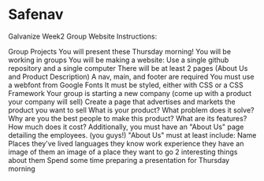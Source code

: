 # Safenav
Galvanize Week2 Group Website
Instructions:

Group Projects
You will present these Thursday morning!
You will be working in groups
You will be making a website:
Use a single github repository and a single computer
There will be at least 2 pages (About Us and Product Description)
A nav, main, and footer are required
You must use a webfont from Google Fonts
It must be styled, either with CSS or a CSS Framework
Your group is starting a new company (come up with a product your company will sell)
Create a page that advertises and markets the product you want to sell
What is your product?
What problem does it solve?
Why are you the best people to make this product?
What are its features?
How much does it cost?
Additionally, you must have an "About Us" page detailing the employees. (you guys!)
"About Us" must at least include:
Name
Places they've lived
languages they know
work experience they have
an image of them
an image of a place they want to go
2 interesting things about them
Spend some time preparing a presentation for Thursday morning
